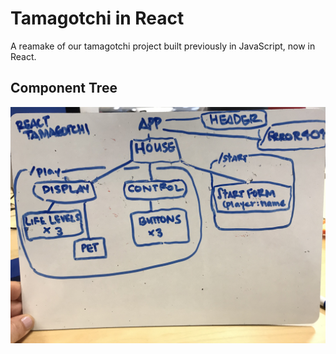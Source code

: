 # Tamagotchi in React
A reamake of our tamagotchi project built previously in JavaScript, now in React.

## Component Tree
![component tree](./src/assets/images/component-tree.JPG)
